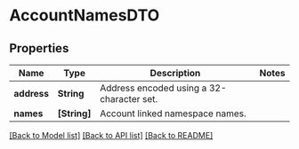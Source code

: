 # AccountNamesDTO

## Properties
Name | Type | Description | Notes
------------ | ------------- | ------------- | -------------
**address** | **String** | Address encoded using a 32-character set. | 
**names** | **[String]** | Account linked namespace names. | 

[[Back to Model list]](../README.md#documentation-for-models) [[Back to API list]](../README.md#documentation-for-api-endpoints) [[Back to README]](../README.md)



